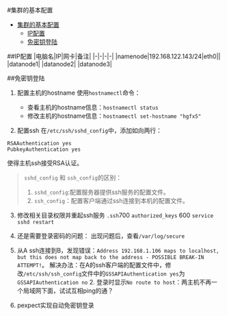 #集群的基本配置

<!-- TOC depth:6 withLinks:1 updateOnSave:1 -->
- [集群的基本配置](#)
	- [IP配置](#ip)
	- [免密钥登陆](#)
<!-- /TOC -->

##IP配置
|电脑名|IP|网卡|备注|
|-|-|-|-|
|namenode|192.168.122.143/24|eth0||
|datanode1|
|datanode2|
|datanode3|


##免密钥登陆
1.  配置主机的hostname
使用`hostnamectl`命令：
	+ 查看主机的hostname信息：`hostnamectl status`
	+ 修改主机的hostname信息：`hostnamectl set-hostname "hgfx5"`

2.  配置ssh
在`/etc/ssh/sshd_config`中，添加如向两行：
  ```
RSAAuthentication yes
PubkeyAuthentication yes
```
使得主机ssh接受RSA认证。

  >`sshd_config` 和 `ssh_config`的区别：
  >1. `sshd_config`:配置服务器提供ssh服务的配置文件。
  >2. `ssh_config`：配置客户端通过ssh连接到本机的配置文件。

3.  修改相关目录权限并重起ssh服务
`.ssh`700
`authorized_keys` 600
`service sshd restart`

4.  还是需要登录密码的问题：
出现问题后，查看`/var/log/secure`
  1.  从A ssh连接到B，发现错误：`Address 192.168.1.106 maps to localhost, but this does not map back to the address - POSSIBLE BREAK-IN ATTEMPT!`。
  解决办法：在A的ssh客户端的配置文件中，修改`/etc/ssh/ssh_config`文件中的`GSSAPIAuthentication yes`为`GSSAPIAuthentication no`
	2.	登录时显示`No route to host`：两主机不再一个局域网下面，试试互相ping的通？

5.	pexpect实现自动免密钥登录
```
```
